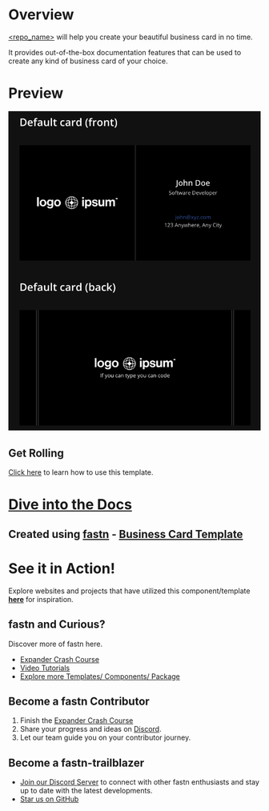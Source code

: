 # Overview

[<repo_name>](https://<user_name>.github.io/<repo_name>) will help you create your beautiful business card in no time.

It provides out-of-the-box documentation features that can be used to create any
kind of business card of your choice.

# Preview

![Business Card](.github/assets/business-card-dark.png)

## Get Rolling

[Click here](https://fastn-community.github.io/business-card/) to learn how to use this template.

# [Dive into the Docs](https://fastn-community.github.io/business-card/)

## Created using [fastn](https://fastn.com/) - [Business Card Template](https://github.com/fastn-community/business-card-template)

# See it in Action!

Explore websites and projects that have utilized this component/template 
**[here](https://fastn-community.github.io/business-card/)** for
inspiration.

## fastn and Curious?

Discover more of fastn here.

- [Expander Crash Course](https://fastn.com/expander/)
- [Video Tutorials](https://fastn.com/expander/hello-world/-/build/)
- [Explore more Templates/ Components/ Package](https://fastn.com/featured/)

## Become a fastn Contributor

1.  Finish the [Expander Crash Course](https://fastn.com/expander/)
2.  Share your progress and ideas on [Discord](https://discord.gg/bucrdvptYd).
3.  Let our team guide you on your contributor journey.

## Become a fastn-trailblazer

- [Join our Discord Server](https://discord.gg/bucrdvptYd) to connect with other fastn enthusiasts and stay up to date with the latest developments.
- [Star us on GitHub](https://github.com/fastn-stack/fastn/)

